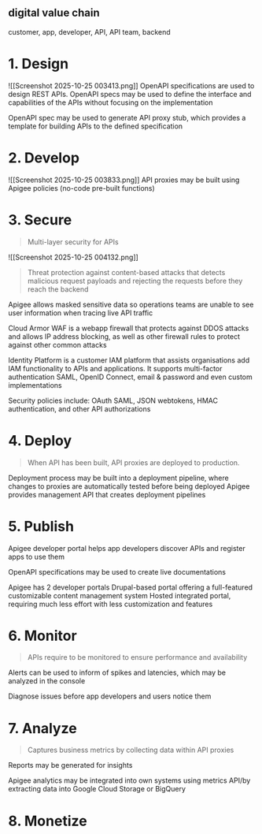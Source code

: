 ## digital value chain
customer, app, developer, API, API team, backend


# 1. Design

![[Screenshot 2025-10-25 003413.png]]
OpenAPI specifications are used to design REST APIs. OpenAPI specs may be used to define the interface and capabilities of the APIs without focusing on the implementation 

OpenAPI spec may be used to generate API proxy stub, which provides a template for building APIs to the defined specification
# 2. Develop 

![[Screenshot 2025-10-25 003833.png]]
API proxies may be built using Apigee policies (no-code pre-built functions)
# 3. Secure
> Multi-layer security for APIs

![[Screenshot 2025-10-25 004132.png]]
> Threat protection against content-based attacks that detects malicious request payloads and rejecting the requests before they reach the backend

Apigee allows masked sensitive data so operations teams are unable to see user information when tracing live API traffic

Cloud Armor WAF is a webapp firewall that protects against DDOS attacks and allows IP address blocking, as well as other firewall rules to protect against other common attacks

Identity Platform is a customer IAM platform that assists organisations add IAM functionality to APIs and applications. It supports multi-factor authentication SAML, OpenID Connect, email & password and even custom implementations

Security policies include: OAuth SAML, JSON webtokens, HMAC authentication, and other API authorizations 
# 4. Deploy
> When API has been built, API proxies are deployed to production.

Deployment process may be built into a deployment pipeline, where changes to proxies are automatically tested before being deployed
Apigee provides management API that creates deployment pipelines
# 5. Publish
Apigee developer portal helps app developers discover APIs and register apps to use them

OpenAPI specifications may be used to create live documentations

Apigee has 2 developer portals 
Drupal-based portal offering a full-featured customizable content management system
Hosted integrated portal, requiring much less effort with less customization and features

# 6. Monitor
> APIs require to be monitored to ensure performance and availability

Alerts can be used to inform of spikes and latencies, which may be analyzed in the console

Diagnose issues before app developers and users notice them

# 7. Analyze
> Captures business metrics by collecting data within API proxies

Reports may be generated for insights

Apigee analytics may be integrated into own systems using metrics API/by extracting data into Google Cloud Storage or BigQuery

# 8. Monetize
